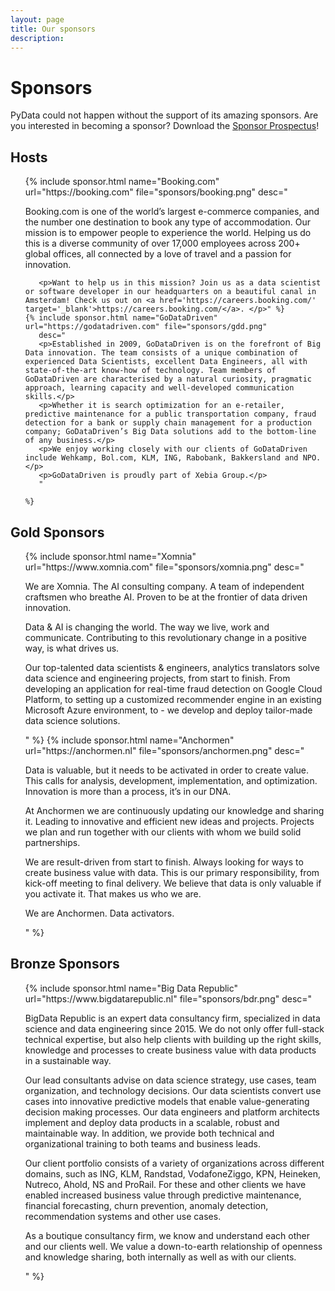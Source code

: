 ```yaml
---
layout: page
title: Our sponsors
description: 
---
```


# Sponsors

PyData could not happen without the support of its amazing sponsors. Are you interested in becoming a sponsor? 
Download the [Sponsor Prospectus](https://pydata.org/wp-content/uploads/2019/04/sponsor-prospectus.pdf)!


## Hosts
<ul>
    {% include sponsor.html name="Booking.com" url="https://booking.com" file="sponsors/booking.png" 
       desc="
       <p>Booking.com is one of the world’s largest e-commerce companies, and the number one destination to book any type of accommodation. Our mission is to empower people to experience the world. Helping us do this is a diverse community of over 17,000 employees across 200+ global offices, all connected by a love of travel and a passion for innovation.</p>
       
       <p>Want to help us in this mission? Join us as a data scientist or software developer in our headquarters on a beautiful canal in Amsterdam! Check us out on <a href='https://careers.booking.com/' target='_blank'>https://careers.booking.com/</a>. </p>" %}
    {% include sponsor.html name="GoDataDriven" url="https://godatadriven.com" file="sponsors/gdd.png" 
       desc="
       <p>Established in 2009, GoDataDriven is on the forefront of Big Data innovation. The team consists of a unique combination of experienced Data Scientists, excellent Data Engineers, all with state-of-the-art know-how of technology. Team members of GoDataDriven are characterised by a natural curiosity, pragmatic approach, learning capacity and well-developed communication skills.</p>
       <p>Whether it is search optimization for an e-retailer, predictive maintenance for a public transportation company, fraud detection for a bank or supply chain management for a production company; GoDataDriven’s Big Data solutions add to the bottom-line of any business.</p>
       <p>We enjoy working closely with our clients of GoDataDriven include Wehkamp, Bol.com, KLM, ING, Rabobank, Bakkersland and NPO.</p>
       <p>GoDataDriven is proudly part of Xebia Group.</p>
       "
    
    %}
</ul>

## Gold Sponsors
<ul>
    {% include sponsor.html name="Xomnia" url="https://www.xomnia.com" file="sponsors/xomnia.png" 
       desc="
      <p>We are Xomnia. The AI consulting company. A team of independent craftsmen who breathe AI. Proven to be at the frontier of data driven innovation.</p>
    <p>Data & AI is changing the world. The way we live, work and communicate. Contributing to this revolutionary change in a positive way, is what drives us. </p>
    <p>Our top-talented data scientists & engineers, analytics translators solve data science and engineering projects, from start to finish. From developing an application for real-time fraud detection on Google Cloud Platform, to setting up a customized recommender engine in an existing Microsoft Azure environment, to  - we develop and deploy tailor-made data science solutions.</p>
"
      %}
     {% include sponsor.html name="Anchormen" url="https://anchormen.nl" file="sponsors/anchormen.png" 
       desc="
     <p>Data is valuable, but it needs to be activated in order to create value. This calls for analysis, development, implementation, and optimization. Innovation is more than a process, it’s in our DNA.</p>
     <p>At Anchormen we are continuously updating our knowledge and sharing it. Leading to innovative and efficient new ideas and projects. Projects we plan and run together with our clients with whom we build solid partnerships.</p>
     <p>We are result-driven from start to finish. Always looking for ways to create business value with data. This is our primary responsibility, from kick-off meeting to final delivery. We believe that data is only valuable if you activate it. That makes us who we are.</p>
     <p>We are Anchormen. Data activators.</p>
     "
      %}
</ul>


## Bronze Sponsors
<ul>
    {% include sponsor.html name="Big Data Republic" url="https://www.bigdatarepublic.nl" file="sponsors/bdr.png" 
       desc="
       <p>BigData Republic is an expert data consultancy firm, specialized in data science and data engineering since 2015. We do not only offer full-stack technical expertise, but also help clients with building up the right skills, knowledge and processes to create business value with data products in a sustainable way. </p>
       <p>Our lead consultants advise on data science strategy, use cases, team organization, and technology decisions. Our data scientists convert use cases into innovative predictive models that enable value-generating decision making processes. Our data engineers and platform architects implement and deploy data products in a scalable, robust and maintainable way. In addition, we provide both technical and organizational training to both teams and business leads.</p>
       <p>Our client portfolio consists of a variety of organizations across different domains, such as ING, KLM, Randstad, VodafoneZiggo, KPN, Heineken, Nutreco, Ahold, NS and ProRail. For these and other clients we have enabled increased business value through predictive maintenance, financial forecasting, churn prevention, anomaly detection, recommendation systems and other use cases.</p>
       <p>As a boutique consultancy firm, we know and understand each other and our clients well. We value a down-to-earth relationship of openness and knowledge sharing, both internally as well as with our clients.</p>
      "
      %}
</ul>
